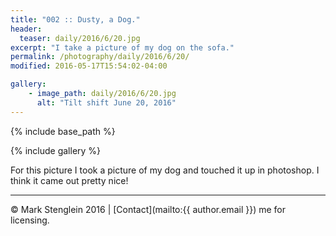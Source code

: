 ```yaml
---
title: "002 :: Dusty, a Dog."
header:
  teaser: daily/2016/6/20.jpg
excerpt: "I take a picture of my dog on the sofa."
permalink: /photography/daily/2016/6/20/
modified: 2016-05-17T15:54:02-04:00

gallery:
    - image_path: daily/2016/6/20.jpg
      alt: "Tilt shift June 20, 2016"
---
```


{% include base_path %}

{% include gallery %}

For this picture I took a picture of my dog and touched it up in photoshop. I think
it came out pretty nice!

<div
  class="fb-like"
  data-share="true"
  data-width="450"
  data-show-faces="true">
</div>

---

&copy; Mark Stenglein 2016 \| [Contact](mailto:{{ author.email }}) me for licensing.
